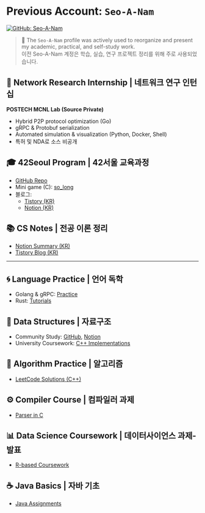 # Previous Account: `Seo-A-Nam`  
[![GitHub: Seo-A-Nam](https://img.shields.io/badge/GitHub-Seo--A--Nam-181717?logo=github&style=flat-square)](https://github.com/Seo-A-Nam)

> 🔸 The `Seo-A-Nam` profile was actively used to reorganize and present my academic, practical, and self-study work.  
>  이전 Seo-A-Nam 계정은 학습, 실습, 연구 프로젝트 정리를 위해 주로 사용되었습니다.
  
## 🔬 Network Research Internship | 네트워크 연구 인턴십  
**POSTECH MCNL Lab (Source Private)**  
- Hybrid P2P protocol optimization (Go)  
- gRPC & Protobuf serialization  
- Automated simulation & visualization (Python, Docker, Shell)  
- 특허 및 NDA로 소스 비공개


## 🎓 42Seoul Program | 42서울 교육과정  
- [GitHub Repo](https://github.com/Seo-A-Nam/42Seoul)  
- Mini game (C): [so_long](https://github.com/Seo-A-Nam/42_so_long)  
- 블로그:  
  - [Tistory (KR)](https://nsa901.tistory.com/category/IT/42Seoul)  
  - [Notion (KR)](https://educated-tarsier-f16.notion.site/42Seoul-6f6e2c118e0349ceb6388f675d8bd09b?pvs=4)


## 📚 CS Notes | 전공 이론 정리  
- [Notion Summary (KR)](https://educated-tarsier-f16.notion.site/c7ee525768c7470a8f3117cb93a8bda6?pvs=4)  
- [Tistory Blog (KR)](https://nsa901.tistory.com/)

---

## 🌀 Language Practice | 언어 독학  
- Golang & gRPC: [Practice](https://github.com/Seo-A-Nam/ETC)  
- Rust: [Tutorials](https://github.com/Seo-A-Nam/RUST_practice)

## 🧱 Data Structures | 자료구조  
- Community Study: [GitHub](https://github.com/Seo-A-Nam/data_structure), [Notion](https://educated-tarsier-f16.notion.site/42-0bf133032f0043afade2a50541b6a48b?pvs=4)  
- University Coursework: [C++ Implementations](https://github.com/Seo-A-Nam/school_Data-Structure)

## 🧠 Algorithm Practice | 알고리즘  
- [LeetCode Solutions (C++)](https://github.com/Seo-A-Nam/Study_pair/tree/main/senam)

## ⚙️ Compiler Course | 컴파일러 과제  
- [Parser in C](https://github.com/Seo-A-Nam/kau-compiler)

## 📊 Data Science Coursework | 데이터사이언스 과제-발표  
- [R-based Coursework](https://github.com/Seo-A-Nam/kau_data_science)

## ☕ Java Basics | 자바 기초  
- [Java Assignments](https://github.com/Seo-A-Nam/school-JAVA)

